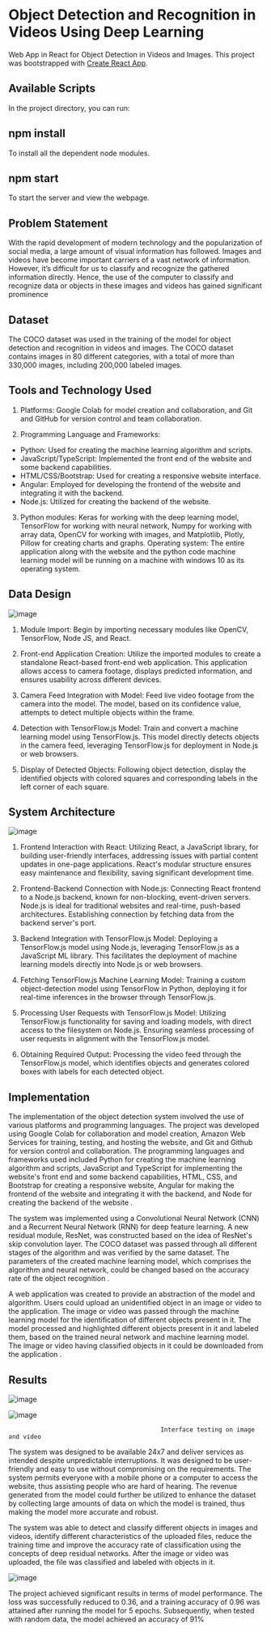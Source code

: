 
# Object Detection and Recognition in Videos Using Deep Learning

Web App in React for Object Detection in Videos and Images. This project was bootstrapped with [Create React App](https://github.com/facebook/create-react-app).


## Available Scripts
In the project directory, you can run:
## npm install
To install all the dependent node modules.
## npm start
To start the server and view the webpage.
## Problem Statement
With the rapid development of modern technology and the popularization of social media, a large amount of visual information has followed. Images and videos have become important carriers of a vast network of information. However, it’s difficult for us to classify and recognize the gathered information directly. Hence, the use of the computer to classify and recognize data or objects in these images and videos has gained significant prominence
## Dataset
The COCO dataset was used in the training of the model for object detection and recognition in videos and images. The COCO dataset contains images in 80 different categories, with a total of more than 330,000 images, including 200,000 labeled images. 

## Tools and Technology Used
1. Platforms: Google Colab for model creation and collaboration, and Git and GitHub for version control and team collaboration.
   
2. Programming Language and Frameworks:
- Python: Used for creating the machine learning algorithm and scripts.
- JavaScript/TypeScript: Implemented the front end of the website and some backend capabilities.
- HTML/CSS/Bootstrap: Used for creating a responsive website interface.
- Angular: Employed for developing the frontend of the website and integrating it with the backend.
- Node.js: Utilized for creating the backend of the website.
  
3. Python modules: Keras for working with the deep learning model, TensorFlow for working with neural network, Numpy for working with array data, OpenCV for working with images, and Matplotlib, Plotly, Pillow for creating charts and graphs.
Operating system: The entire application along with the website and the python code machine learning model will be running on a machine with windows 10 as its operating system.

## Data Design
![image](https://github.com/VachanPatil30/SJCE_FY_project/assets/79377852/8ea978e1-613d-47e6-9452-907ffe47db3d)

1. Module Import:
Begin by importing necessary modules like OpenCV, TensorFlow, Node JS, and React.

2. Front-end Application Creation:
Utilize the imported modules to create a standalone React-based front-end web application. This application allows access to camera footage, displays predicted information, and ensures usability across different devices.

3. Camera Feed Integration with Model:
Feed live video footage from the camera into the model. The model, based on its confidence value, attempts to detect multiple objects within the frame.

4. Detection with TensorFlow.js Model:
Train and convert a machine learning model using TensorFlow.js. This model directly detects objects in the camera feed, leveraging TensorFlow.js for deployment in Node.js or web browsers.

5. Display of Detected Objects:
Following object detection, display the identified objects with colored squares and corresponding labels in the left corner of each square.
## System Architecture
![image](https://github.com/VachanPatil30/SJCE_FY_project/assets/79377852/d96817f8-95fe-4c80-ba66-d5017271a97b)

1. Frontend Interaction with React:
Utilizing React, a JavaScript library, for building user-friendly interfaces, addressing issues with partial content updates in one-page applications. React's modular structure ensures easy maintenance and flexibility, saving significant development time.

2. Frontend-Backend Connection with Node.js:
Connecting React frontend to a Node.js backend, known for non-blocking, event-driven servers. Node.js is ideal for traditional websites and real-time, push-based architectures. Establishing connection by fetching data from the backend server's port.

3. Backend Integration with TensorFlow.js Model:
Deploying a TensorFlow.js model using Node.js, leveraging TensorFlow.js as a JavaScript ML library. This facilitates the deployment of machine learning models directly into Node.js or web browsers.

4. Fetching TensorFlow.js Machine Learning Model:
Training a custom object-detection model using TensorFlow in Python, deploying it for real-time inferences in the browser through TensorFlow.js.

5. Processing User Requests with TensorFlow.js Model:
Utilizing TensorFlow.js functionality for saving and loading models, with direct access to the filesystem on Node.js. Ensuring seamless processing of user requests in alignment with the TensorFlow.js model.

6. Obtaining Required Output:
Processing the video feed through the TensorFlow.js model, which identifies objects and generates colored boxes with labels for each detected object.
## Implementation
The implementation of the object detection system involved the use of various platforms and programming languages. The project was developed using Google Colab for collaboration and model creation, Amazon Web Services for training, testing, and hosting the website, and Git and Github for version control and collaboration. The programming languages and frameworks used included Python for creating the machine learning algorithm and scripts, JavaScript and TypeScript for implementing the website's front end and some backend capabilities, HTML, CSS, and Bootstrap for creating a responsive website, Angular for making the frontend of the website and integrating it with the backend, and Node for creating the backend of the website
.

The system was implemented using a Convolutional Neural Network (CNN) and a Recurrent Neural Network (RNN) for deep feature learning. A new residual module, ResNet, was constructed based on the idea of ResNet's skip convolution layer. The COCO dataset was passed through all different stages of the algorithm and was verified by the same dataset. The parameters of the created machine learning model, which comprises the algorithm and neural network, could be changed based on the accuracy rate of the object recognition
.

A web application was created to provide an abstraction of the model and algorithm. Users could upload an unidentified object in an image or video to the application. The image or video was passed through the machine learning model for the identification of different objects present in it. The model processed and highlighted different objects present in it and labeled them, based on the trained neural network and machine learning model. The image or video having classified objects in it could be downloaded from the application
.
## Results

   
![image](https://github.com/VachanPatil30/SJCE_FY_project/assets/79377852/a025156d-c21d-4456-8e9c-871356c25d40)

![image](https://github.com/VachanPatil30/SJCE_FY_project/assets/79377852/99b964c4-f66b-4fce-89e0-29b5fcfaaaf5)

                                              Interface testing on image and video

The system was designed to be available 24x7 and deliver services as intended despite unpredictable interruptions. It was designed to be user-friendly and easy to use without compromising on the requirements. The system permits everyone with a mobile phone or a computer to access the website, thus assisting people who are hard of hearing. The revenue generated from the model could further be utilized to enhance the dataset by collecting large amounts of data on which the model is trained, thus making the model more accurate and robust.

The system was able to detect and classify different objects in images and videos, identify different characteristics of the uploaded files, reduce the training time and improve the accuracy rate of classification using the concepts of deep residual networks. After the image or video was uploaded, the file was classified and labeled with objects in it.

![image](https://github.com/VachanPatil30/SJCE_FY_project/assets/79377852/fa418096-bebb-4a91-ba70-f8881f726429)

The project achieved significant results in terms of model performance. The loss was successfully reduced to 0.36, and a training accuracy of 0.96 was attained after running the model for 5 epochs. Subsequently, when tested with random data, the model achieved an accuracy of 91%
